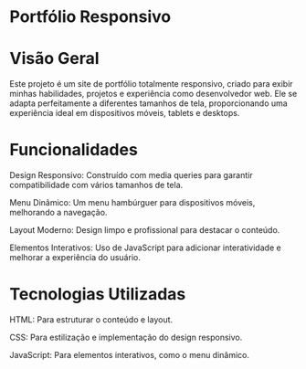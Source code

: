 # Portfólio Responsivo

# Visão Geral

Este projeto é um site de portfólio totalmente responsivo, criado para exibir minhas habilidades, projetos e experiência como desenvolvedor web. Ele se adapta perfeitamente a diferentes tamanhos de tela, proporcionando uma experiência ideal em dispositivos móveis, tablets e desktops.

# Funcionalidades

Design Responsivo: Construído com media queries para garantir compatibilidade com vários tamanhos de tela.

Menu Dinâmico: Um menu hambúrguer para dispositivos móveis, melhorando a navegação.

Layout Moderno: Design limpo e profissional para destacar o conteúdo.

Elementos Interativos: Uso de JavaScript para adicionar interatividade e melhorar a experiência do usuário.

# Tecnologias Utilizadas

HTML: Para estruturar o conteúdo e layout.

CSS: Para estilização e implementação do design responsivo.

JavaScript: Para elementos interativos, como o menu dinâmico.
